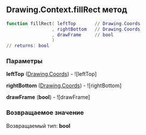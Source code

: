 ## Drawing.Context.fillRect метод


```lua
function fillRect( leftTop       // Drawing.Coords
                 , rightBottom   // Drawing.Coords
                 , drawFrame     // bool
                 )
// returns: bool
```


### Параметры

**leftTop** ([Drawing.Coords](../../Drawing/Coords.md)) - ![leftTop]

**rightBottom** ([Drawing.Coords](../../Drawing/Coords.md)) - ![rightBottom]

**drawFrame** (**bool**) - ![drawFrame]

### Возвращаемое значение

Возвращаемый тип: **bool**

